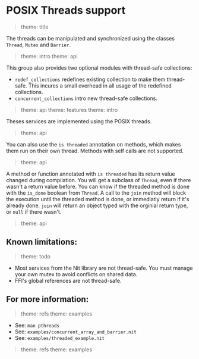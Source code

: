 # POSIX Threads support

> theme: title

The threads can be manipulated and synchronized using the classes `Thread`,
`Mutex` and `Barrier`.

> theme: intro
> theme: api

This group also provides two optional modules with thread-safe collections:

* `redef_collections` redefines existing collection to make them thread-safe.
  This incures a small overhead in all usage of the redefined collections.
* `concurrent_collections` intro new thread-safe collections.

> theme: api
> theme: features
> theme: intro

Theses services are implemented using the POSIX threads.

> theme: api

You can also use the `is threaded` annotation on methods, which makes them run on their own thread.
Methods with self calls are not supported.

> theme: api

A method or function annotated with `is threaded` has its return value changed during compilation.
You will get a subclass of `Thread`, even if there wasn't a return value before. You can know if the threaded method is done with the `is_done` boolean from `Thread`.
A call to the `join` method will block the execution until the threaded method is done, or immediatly return if it's already done.
`join` will return an object typed with the orginial return type, or `null` if there wasn't.

> theme: api

## Known limitations:

> theme: todo

* Most services from the Nit library are not thread-safe. You must manage
  your own mutex to avoid conflicts on shared data.
* FFI's global references are not thread-safe.

## For more information:

> theme: refs
> theme: examples

* See: `man pthreads`
* See: `examples/concurrent_array_and_barrier.nit`
* See: `examples/threaded_example.nit`

> theme: refs
> theme: examples

